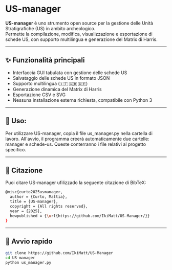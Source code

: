 # US-manager

**US-manager** è uno strumento open source per la gestione delle Unità Stratigrafiche (US) in ambito archeologico.  
Permette la compilazione, modifica, visualizzazione e esportazione di schede US, con supporto multilingua e generazione del Matrix di Harris.

---

## ✨ Funzionalità principali

- Interfaccia GUI tabulata con gestione delle schede US
- Salvataggio delle schede US in formato JSON
- Supporto multilingua (🇮🇹 🇬🇧 🇩🇪)
- Generazione dinamica del Matrix di Harris
- Esportazione CSV e SVG
- Nessuna installazione esterna richiesta, compatibile con Python 3

---

## 🤖 Uso:
Per utilizzare US-manager, copia il file us_manager.py nella cartella di lavoro. 
All'avvio, il programma creerà automaticamente due cartelle: manager e schede-us.
Queste conterranno i file relativi al progetto specifico.

---

## 📖 Citazione
Puoi citare US-manager ufilizzado la seguente citazione di BibTeX:

```bash
@misc{curto2025usmanager,
  author = {Curto, Mattia},
  title = {US-manager},
  copyright = {All rights reserved},
  year = {2025},
  howpublished = {\url{https://github.com/IkiMatt/US-Manager/}}
}
```
---

## 🚀 Avvio rapido

```bash
git clone https://github.com/IkiMatt/US-Manager
cd US-manager
python us_manager.py
